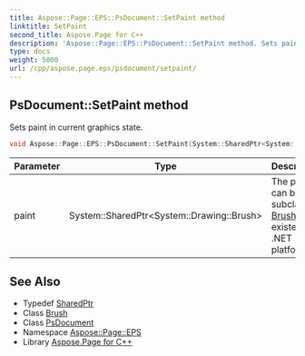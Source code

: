 ```yaml
---
title: Aspose::Page::EPS::PsDocument::SetPaint method
linktitle: SetPaint
second_title: Aspose.Page for C++
description: 'Aspose::Page::EPS::PsDocument::SetPaint method. Sets paint in current graphics state in C++.'
type: docs
weight: 5000
url: /cpp/aspose.page.eps/psdocument/setpaint/
---
```

## PsDocument::SetPaint method


Sets paint in current graphics state.

```cpp
void Aspose::Page::EPS::PsDocument::SetPaint(System::SharedPtr<System::Drawing::Brush> paint)
```


| Parameter | Type | Description |
| --- | --- | --- |
| paint | System::SharedPtr\<System::Drawing::Brush\> | The paint. It can be any subclass of [Brush](../) class existed in .NET platform. |

## See Also

* Typedef [SharedPtr](../../../system/sharedptr/)
* Class [Brush](../../../system.drawing/brush/)
* Class [PsDocument](../)
* Namespace [Aspose::Page::EPS](../../)
* Library [Aspose.Page for C++](../../../)
